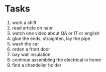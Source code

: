 #      Tasks

1. work a shift
2. read article on habr
3. watch one video about QA or IT or english
4. glue the ends, straighten, lay the pipe
5. wash the car
6. orden a front door
7. bay wall insulation
8. continue assembling the electrical in home
9. find a chandelier holder
